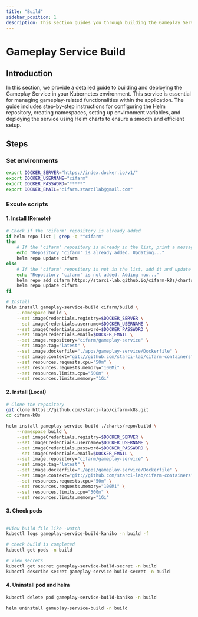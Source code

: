```yaml
---
title: "Build"
sidebar_position: 1
description: This section guides you through building the Gameplay Service in your Kubernetes environment using Helm.
---
```

# Gameplay Service Build
## Introduction
In this section, we provide a detailed guide to building and deploying the Gameplay Service in your Kubernetes environment. This service is essential for managing gameplay-related functionalities within the application. The guide includes step-by-step instructions for configuring the Helm repository, creating namespaces, setting up environment variables, and deploying the service using Helm charts to ensure a smooth and efficient setup.

## Steps
### Set environments
```bash
export DOCKER_SERVER="https://index.docker.io/v1/"
export DOCKER_USERNAME="cifarm"
export DOCKER_PASSWORD="*****"
export DOCKER_EMAIL="cifarm.starcilab@gmail.com"
```

### Excute scripts
#### 1. Install (Remote)
```bash
# Check if the 'cifarm' repository is already added
if helm repo list | grep -q "^cifarm" 
then
    # If the 'cifarm' repository is already in the list, print a message and update the repository
    echo "Repository 'cifarm' is already added. Updating..."
    helm repo update cifarm
else
    # If the 'cifarm' repository is not in the list, add it and update the repository
    echo "Repository 'cifarm' is not added. Adding now..."
    helm repo add cifarm https://starci-lab.github.io/cifarm-k8s/charts
    helm repo update cifarm
fi

# Install
helm install gameplay-service-build cifarm/build \
    --namespace build \
    --set imageCredentials.registry=$DOCKER_SERVER \
    --set imageCredentials.username=$DOCKER_USERNAME \
    --set imageCredentials.password=$DOCKER_PASSWORD \
    --set imageCredentials.email=$DOCKER_EMAIL \
    --set image.repository="cifarm/gameplay-service" \
    --set image.tag="latest" \
    --set image.dockerfile="./apps/gameplay-service/Dockerfile" \
    --set image.context="git://github.com/starci-lab/cifarm-containers" \
    --set resources.requests.cpu="50m" \
    --set resources.requests.memory="100Mi" \
    --set resources.limits.cpu="500m" \
    --set resources.limits.memory="1Gi"
```

#### 2. Install (Local)
```bash
# Clone the repository
git clone https://github.com/starci-lab/cifarm-k8s.git
cd cifarm-k8s

helm install gameplay-service-build ./charts/repo/build \
    --namespace build \
    --set imageCredentials.registry=$DOCKER_SERVER \
    --set imageCredentials.username=$DOCKER_USERNAME \
    --set imageCredentials.password=$DOCKER_PASSWORD \
    --set imageCredentials.email=$DOCKER_EMAIL \
    --set image.repository="cifarm/gameplay-service" \
    --set image.tag="latest" \
    --set image.dockerfile="./apps/gameplay-service/Dockerfile" \
    --set image.context="git://github.com/starci-lab/cifarm-containers" \
    --set resources.requests.cpu="50m" \
    --set resources.requests.memory="100Mi" \
    --set resources.limits.cpu="500m" \
    --set resources.limits.memory="1Gi"
```
#### 3. Check pods
```bash

#View build file like -watch
kubectl logs gameplay-service-build-kaniko -n build -f

# check build is completed
kubectl get pods -n build

# View secrets
kubectl get secret gameplay-service-build-secret -n build
kubectl describe secret gameplay-service-build-secret -n build

```
#### 4. Uninstall pod and helm
```bash
kubectl delete pod gameplay-service-build-kaniko -n build

helm uninstall gameplay-service-build -n build
```